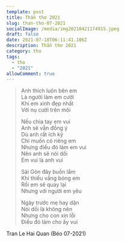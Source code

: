 ```yaml
---
template: post
title: Thẩn thơ 2021
slug: than-tho-07-2021
socialImage: /media/img20210421174915.jpeg
draft: false
date: 2021-07-18T06:11:41.106Z
description: Thẩn thơ 2021
category: tho
tags:
  - tho
  - "2021"
allowComment: true
---
```

> Anh thích luôn bên em\
> Là người làm em cười\
> Khi em xinh đẹp nhất\
> Với nụ cười trên môi
>
> Nếu chia tay em vui\
> Anh sẽ vẫn đồng ý\
> Dù anh rất ích kỹ\
> Chỉ muốn có riêng em\
> Nhưng điều đó làm em vui\
> Nên anh sẽ nói dối\
> Em vui là anh vui
>
> Sài Gòn đây buồn lắm\
> Khi thiếu vắng bóng em\
> Rồi em sẽ quay lại\
> Nhưng với người em yêu
>
> Ngày trước mẹ hay dặn\
> Nói dối là không nên\
> Nhưng cho con xin lỗi\
> Điều đó làm cho ấy vui

Tran Le Hai Quan (Béo 07-2021)